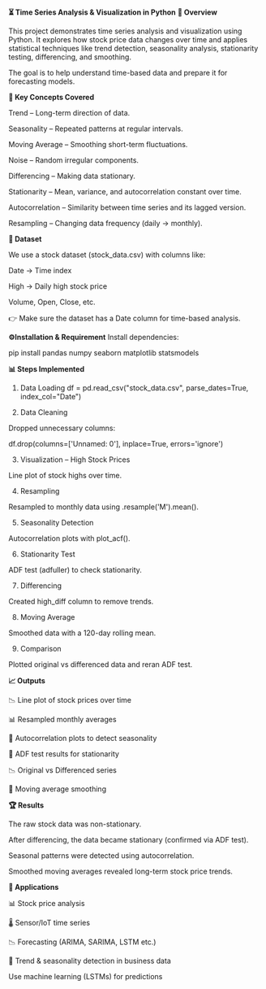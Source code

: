 **⏳ Time Series Analysis & Visualization in Python**
**📌 Overview**

This project demonstrates time series analysis and visualization using Python.
It explores how stock price data changes over time and applies statistical techniques like trend detection, seasonality analysis, stationarity testing, differencing, and smoothing.

The goal is to help understand time-based data and prepare it for forecasting models.

**🚀 Key Concepts Covered**

Trend – Long-term direction of data.

Seasonality – Repeated patterns at regular intervals.

Moving Average – Smoothing short-term fluctuations.

Noise – Random irregular components.

Differencing – Making data stationary.

Stationarity – Mean, variance, and autocorrelation constant over time.

Autocorrelation – Similarity between time series and its lagged version.

Resampling – Changing data frequency (daily → monthly).

**📂 Dataset**

We use a stock dataset (stock_data.csv) with columns like:

Date → Time index

High → Daily high stock price

Volume, Open, Close, etc.

👉 Make sure the dataset has a Date column for time-based analysis.

**⚙️Installation & Requirement**
  Install dependencies:

  pip install pandas numpy seaborn matplotlib statsmodels

**📊 Steps Implemented**
  1. Data Loading
  df = pd.read_csv("stock_data.csv", parse_dates=True, index_col="Date")

  2. Data Cleaning

  Dropped unnecessary columns:

  df.drop(columns=['Unnamed: 0'], inplace=True, errors='ignore')

  3. Visualization – High Stock Prices

   Line plot of stock highs over time.

  4. Resampling

Resampled to monthly data using .resample('M').mean().

  5. Seasonality Detection

Autocorrelation plots with plot_acf().

 6. Stationarity Test

ADF test (adfuller) to check stationarity.

 7. Differencing

Created high_diff column to remove trends.

 8. Moving Average

Smoothed data with a 120-day rolling mean.

 9. Comparison

Plotted original vs differenced data and reran ADF test.

**📈 Outputs**

📉 Line plot of stock prices over time

📊 Resampled monthly averages

🔄 Autocorrelation plots to detect seasonality

🧪 ADF test results for stationarity

📉 Original vs Differenced series

📏 Moving average smoothing

**🏆 Results**

The raw stock data was non-stationary.

After differencing, the data became stationary (confirmed via ADF test).

Seasonal patterns were detected using autocorrelation.

Smoothed moving averages revealed long-term stock price trends.

**📌 Applications**

📊 Stock price analysis

🌡️ Sensor/IoT time series

📉 Forecasting (ARIMA, SARIMA, LSTM etc.)

📆 Trend & seasonality detection in business data



Use machine learning (LSTMs) for predictions

